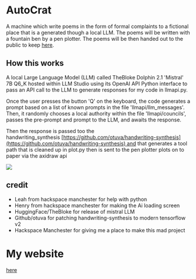 # AutoCrat
A machine which write poems in the form of formal complaints to a fictional place that is a generated though a local LLM. The poems will be written with a fountain ben by a pen plotter. The poems will be then handed out to the public to keep [here](https://alexmakes.net/projects/autocrat.html).

## How this works 

A local Large Language Model (LLM) called TheBloke Dolphin 2.1 'Mistral' 7B Q6_K hosted within LLM Studio using its OpenAI API Python interface to pass an API call to the LLM to generate responses for my code in llmapi.py.

Once the user presses the button 'Q' on the keyboard, the code generates a prompt based on a list of known prompts in the file 'llmapi/llm_messages'. Then, it randomly chooses a local authority within the file 'llmapi/councils', passes the pre-prompt and prompt to the LLM, and awaits the response.


Then the response is passed too the handwriting_synthesis [https://github.com/otuva/handwriting-synthesis](https://github.com/otuva/handwriting-synthesis) and that generates a tool path that is cleaned up in plot.py then is sent to the pen plotter plots on to paper via the axidraw api

![](attachments/Pasted%20image%2020240401221055.png)

## credit

* Leah from hackspace manchester for help with python
* Henry from hackspace manchester for making the Ai loading screen
* HuggingFace/TheBloke for release of mistral LLM
* Github/otuva for patching handwriting-synthesis to modern tensorflow v2 
* Hackspace Manchester for giving me a place to make this mad project 

# My website

[here](https://alexmakes.net/)
